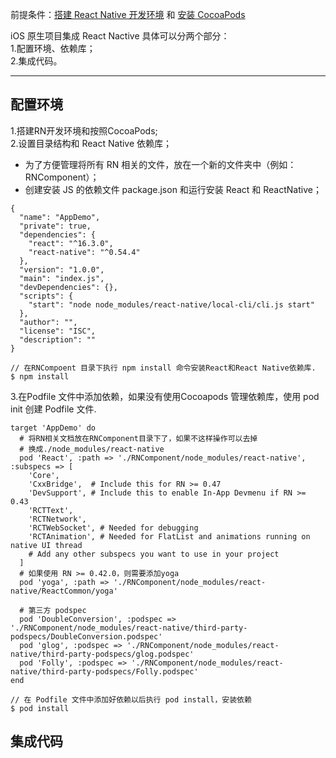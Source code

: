 前提条件：[搭建 React Native 开发环境](https://reactnative.cn/docs/0.51/getting-started.html#content) 和 [安装 CocoaPods ](https://blog.devtang.com/2014/05/25/use-cocoapod-to-manage-ios-lib-dependency/)

iOS 原生项目集成 React Nactive 具体可以分两个部分：<br>
1.配置环境、依赖库；<br>
2.集成代码。<br>

----
配置环境
----
1.搭建RN开发环境和按照CocoaPods;<br>
2.设置目录结构和 React Native 依赖库；<br>
  * 为了方便管理将所有 RN 相关的文件，放在一个新的文件夹中（例如：RNComponent）；<br>
  * 创建安装 JS 的依赖文件 package.json 和运行安装 React 和 ReactNative；<br>
```
{
  "name": "AppDemo",
  "private": true,
  "dependencies": {
    "react": "^16.3.0",
    "react-native": "^0.54.4"
  },
  "version": "1.0.0",
  "main": "index.js",
  "devDependencies": {},
  "scripts": {
    "start": "node node_modules/react-native/local-cli/cli.js start"
  },
  "author": "",
  "license": "ISC",
  "description": ""
}
```
```
// 在RNCompoent 目录下执行 npm install 命令安装React和React Native依赖库.
$ npm install
```
3.在Podfile 文件中添加依赖，如果没有使用Cocoapods 管理依赖库，使用 pod init 创建 Podfile 文件.
```
target 'AppDemo' do
  # 将RN相关文档放在RNComponent目录下了，如果不这样操作可以去掉
  # 换成./node_modules/react-native
  pod 'React', :path => './RNComponent/node_modules/react-native', :subspecs => [
    'Core',
    'CxxBridge',  # Include this for RN >= 0.47
    'DevSupport', # Include this to enable In-App Devmenu if RN >= 0.43
    'RCTText',
    'RCTNetwork',
    'RCTWebSocket', # Needed for debugging
    'RCTAnimation', # Needed for FlatList and animations running on native UI thread
    # Add any other subspecs you want to use in your project
  ]
  # 如果使用 RN >= 0.42.0，则需要添加yoga
  pod 'yoga', :path => './RNComponent/node_modules/react-native/ReactCommon/yoga'

  # 第三方 podspec 
  pod 'DoubleConversion', :podspec => './RNComponent/node_modules/react-native/third-party-podspecs/DoubleConversion.podspec'
  pod 'glog', :podspec => './RNComponent/node_modules/react-native/third-party-podspecs/glog.podspec'
  pod 'Folly', :podspec => './RNComponent/node_modules/react-native/third-party-podspecs/Folly.podspec'
end
```
```
// 在 Podfile 文件中添加好依赖以后执行 pod install，安装依赖
$ pod install
```
集成代码
----

